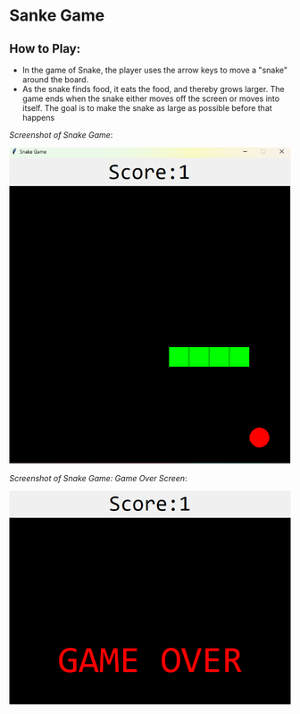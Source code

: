 # Sanke Game

## How to Play: 
 - In the game of Snake, the player uses the arrow keys to move a "snake" around the board.
 - As the snake finds food, it eats the food, and thereby grows larger. The game ends when the snake either moves off the screen or moves into itself. The goal is to make the snake as large as possible before that happens

*Screenshot of Snake Game*:

![Sanke Game](img/SnakeGame.png)

*Screenshot of Snake Game: Game Over Screen*:

![Sanke Game](img/GameOver.png)
